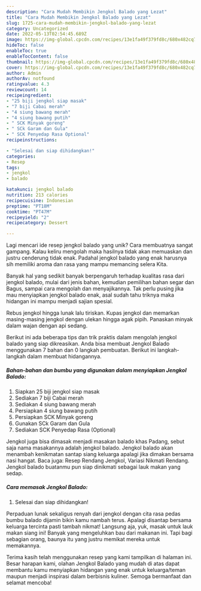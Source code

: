 ```yaml
---
description: "Cara Mudah Membikin Jengkol Balado yang Lezat"
title: "Cara Mudah Membikin Jengkol Balado yang Lezat"
slug: 1725-cara-mudah-membikin-jengkol-balado-yang-lezat
category: Uncategorized
date: 2022-05-13T02:54:45.689Z
image: https://img-global.cpcdn.com/recipes/13e1fa49f379fd8c/680x482cq70/jengkol-balado-foto-resep-utama.jpg
hideToc: false
enableToc: true
enableTocContent: false
thumbnail: https://img-global.cpcdn.com/recipes/13e1fa49f379fd8c/680x482cq70/jengkol-balado-foto-resep-utama.jpg
cover: https://img-global.cpcdn.com/recipes/13e1fa49f379fd8c/680x482cq70/jengkol-balado-foto-resep-utama.jpg
author: Admin
authorAv: notfound
ratingvalue: 4.3
reviewcount: 14
recipeingredient:
- "25 biji jengkol siap masak"
- "7 biji Cabai merah"
- "4 siung bawang merah"
- "4 siung bawang putih"
- " SCK Minyak goreng"
- " SCk Garam dan Gula"
- " SCK Penyedap Rasa Optional"
recipeinstructions:

- "Selesai dan siap dihidangkan!"
categories:
- Resep
tags:
- jengkol
- balado

katakunci: jengkol balado 
nutrition: 213 calories
recipecuisine: Indonesian
preptime: "PT18M"
cooktime: "PT47M"
recipeyield: "2"
recipecategory: Dessert

---
```





Lagi mencari ide resep jengkol balado yang unik? Cara membuatnya sangat gampang. Kalau keliru mengolah maka hasilnya tidak akan memuaskan dan justru cenderung tidak enak. Padahal jengkol balado yang enak harusnya sih memiliki aroma dan rasa yang mampu memancing selera Kita.





Banyak hal yang sedikit banyak berpengaruh terhadap kualitas rasa dari jengkol balado, mulai dari jenis bahan, kemudian pemilihan bahan segar dan Bagus, sampai cara mengolah dan menyajikannya. Tak perlu pusing jika mau menyiapkan jengkol balado enak,      asal sudah tahu triknya maka hidangan ini mampu menjadi sajian spesial.














Rebus jengkol hingga lunak lalu tiriskan. Kupas jengkol dan memarkan masing-masing jengkol dengan ulekan hingga agak pipih. Panaskan minyak dalam wajan dengan api sedang.






Berikut ini ada beberapa tips dan trik praktis dalam mengolah jengkol balado yang siap dikreasikan. Anda bisa membuat Jengkol Balado menggunakan 7 bahan dan 0 langkah pembuatan. Berikut ini langkah-langkah dalam membuat hidangannya.

<!--inarticleads1-->

##### Bahan-bahan dan bumbu yang digunakan dalam menyiapkan Jengkol Balado:

1. Siapkan 25 biji jengkol siap masak
1. Sediakan 7 biji Cabai merah
1. Sediakan 4 siung bawang merah
1. Persiapkan 4 siung bawang putih
1. Persiapkan  SCK Minyak goreng
1. Gunakan  SCk Garam dan Gula
1. Sediakan  SCK Penyedap Rasa (Optional)


Jengkol juga bisa dimasak menjadi masakan balado khas Padang, sebut saja nama masakannya adalah jengkol balado. Jengkol balado akan menambah kenikmatan santap siang keluarga apalagi jika dimakan bersama nasi hangat. Baca juga: Resep Rendang Jengkol, Variasi Nikmati Rendang. Jengkol balado buatanmu pun siap dinikmati sebagai lauk makan yang sedap. 

<!--inarticleads2-->

##### Cara memasak Jengkol Balado:


1. Selesai dan siap dihidangkan!

Perpaduan lunak sekaligus renyah dari jengkol dengan cita rasa pedas bumbu balado dijamin bikin kamu nambah terus. Apalagi disantap bersama keluarga tercinta pasti tambah nikmat! Langsung aja, yuk, masak untuk lauk makan siang ini! Banyak yang mengeluhkan bau dari makanan ini. Tapi bagi sebagian orang, baunya itu yang justru memikat mereka untuk memakannya. 

Terima kasih telah menggunakan resep yang kami tampilkan di halaman ini. Besar harapan kami, olahan Jengkol Balado yang mudah di atas dapat membantu kamu menyiapkan hidangan yang enak untuk keluarga/teman maupun menjadi inspirasi dalam berbisnis kuliner. Semoga bermanfaat dan selamat mencoba!
